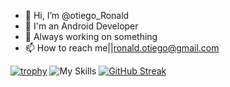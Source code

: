 - 👋 Hi, I’m @otiego_Ronald
- 👀 I'm an Android Developer
- 💞️ Always working on something
- 📫 How to reach me||ronald.otiego@gmail.com

<!---
otiego/otiego is a ✨ special ✨ repository because its `README.md` (this file) appears on your GitHub profile.
You can click the Preview link to take a look at your changes.
--->
[![trophy](https://github-profile-trophy.vercel.app/?username=otiego&theme=onedark)](https://github.com/otiego/github-profile-trophy)
![My Skills](https://skillicons.dev/icons?i=java,git,github,discord,bootstrap,arduino)
[![GitHub Streak](https://streak-stats.demolab.com/?user=otiego&theme=dark)](https://git.io/streak-stats)
